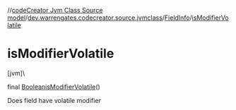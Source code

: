 //[codeCreator Jvm Class Source model](../../../index.md)/[dev.warrengates.codecreator.source.jvmclass](../index.md)/[FieldInfo](index.md)/[isModifierVolatile](is-modifier-volatile.md)

# isModifierVolatile

[jvm]\

final [Boolean](https://docs.oracle.com/javase/8/docs/api/java/lang/Boolean.html)[isModifierVolatile](is-modifier-volatile.md)()

Does field have volatile modifier
